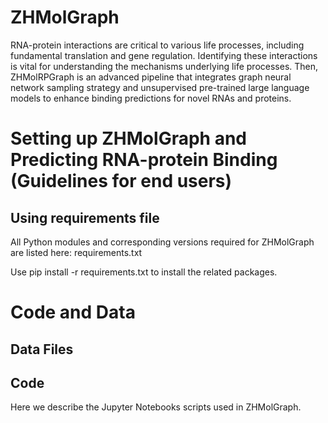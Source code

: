 # ZHMolGraph

RNA-protein interactions are critical to various life processes, including fundamental translation and gene regulation. Identifying these interactions is vital for understanding the mechanisms underlying life processes. Then, ZHMolRPGraph is an advanced pipeline that integrates graph neural network sampling strategy and unsupervised pre-trained large language models to enhance binding predictions for novel RNAs and proteins.


# Setting up ZHMolGraph and Predicting RNA-protein Binding (Guidelines for end users) 


## Using requirements file

All Python modules and corresponding versions required for ZHMolGraph are listed here: requirements.txt

Use pip install -r requirements.txt to install the related packages. 



# Code and Data

## Data Files

## Code 

Here we describe the Jupyter Notebooks scripts used in ZHMolGraph.

